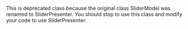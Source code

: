 This is deprecated class because the original class SliderModel was renamed to SliderPresenter. You should stop to use this class and modify your code to use SliderPresenter.
